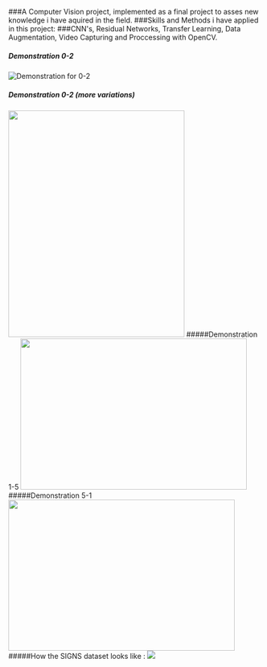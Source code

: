 ###A Computer Vision project, implemented as a final project to asses new knowledge i have aquired in the field.
###Skills and Methods i have applied in this project:
###CNN's, Residual Networks, Transfer Learning, Data Augmentation, Video Capturing and Proccessing with OpenCV.
##### Demonstration 0-2
![Demonstration for 0-2](https://j.gifs.com/P7o3wy.gif)
##### Demonstration 0-2 (more variations)
<img src=https://j.gifs.com/GvO3jK.gif width="350" height="450"/>
#####Demonstration 1-5
<img src=https://j.gifs.com/p8vyMQ.gif width="450" height="300"/>
#####Demonstration 5-1
<img src=https://j.gifs.com/oVrxLX.gif width="450" height="300"/>
#####How the SIGNS dataset looks like :
<img src=https://miro.medium.com/max/2030/1*QrEcumVTnMsFOVwZUtKsPg.jpeg />
